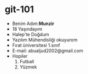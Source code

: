 # git-101
<ul type="square">
<li>Benim Adım:<b>Munzir</b></li>
<li>18 Yaşındayım</li>
<li>Halep'te Doğdum</li>
<li>Yazılım Mühendisliği okuyurom</li>
<li>Fırat üniversitesi 1.sınıf</li>
<li>E-mail: <a>abualjud2002@gmail.com</a></li>
<li>Hopiler 
<ol type="1">
<li>Futball</li>
<li>Yüzmek</li>
</ol>
</li>
</ul>

